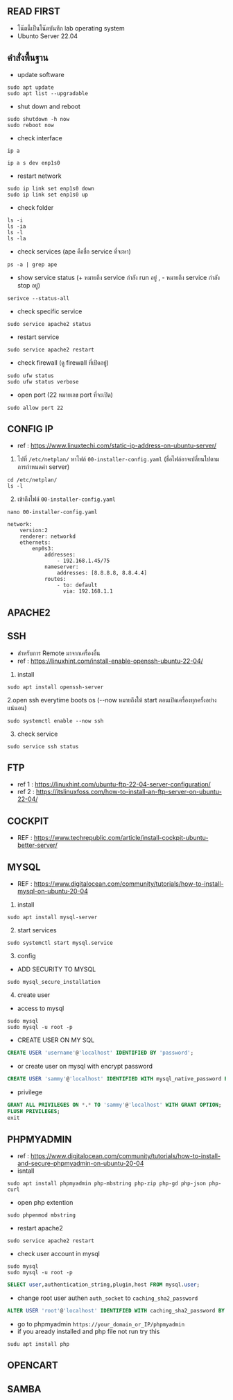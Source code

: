 ## READ FIRST 
- โน๊ตนี้เป็นโน๊ตบันทึก lab operating system 
- Ubunto Server 22.04

## คำสั่งพื้นฐาน
- update software
```shell
sudo apt update
sudo apt list --upgradable
```

- shut down and reboot 
```shell
sudo shutdown -h now
sudo reboot now
```

- check interface
```shell
ip a
```
```shell
ip a s dev enp1s0 
```
- restart network
```shell
sudo ip link set enp1s0 down
sudo ip link set enp1s0 up
```
- check folder
```shell
ls -i
ls -ia
ls -l
ls -la
```
- check services (ape คือชื่อ service ที่จะหา)
```shell
ps -a | grep ape 
```
- show service status (+ หมายถึง service กำลัง run อยู่ , - หมายถึง service กำลัง stop อยู่)
```shell
serivce --status-all
```
- check specific service
```shell
sudo service apache2 status
```
- restart service 
```shell
sudo service apache2 restart
```
- check firewall (ดู firewall ที่เปิดอยู่)
```shell
sudo ufw status
sudo ufw status verbose
```
- open port (22 หมายเลข port ที่จะเปิด)
```shell
sudo allow port 22
```

## CONFIG IP
- ref : https://www.linuxtechi.com/static-ip-address-on-ubuntu-server/
1. ไปที่ `/etc/netplan/` หาไฟล์  `00-installer-config.yaml` (ชื่อไฟล์อาจเปลี่ยนไปตามการกำหนดค่า server)
```shell
cd /etc/netplan/
ls -l
```
2. เข้าถึงไฟล์ `00-installer-config.yaml`
```shell
nano 00-installer-config.yaml
```
```
network:
    version:2
    renderer: networkd
    ethernets:
        enp0s3:
            addresses:
                - 192.168.1.45/75
            nameserver:
                addresses: [8.8.8.8, 8.8.4.4] 
            routes:
                - to: default
                  via: 192.168.1.1
```
## APACHE2
## SSH
- สำหรับการ Remote มาจากเครื่องอื่น
- ref : https://linuxhint.com/install-enable-openssh-ubuntu-22-04/
1. install
```shell
sudo apt install openssh-server
```
2.open ssh everytime boots os (--now หมายถึงให้ start ตอนเปิดเครื่องทุกครั้งอย่างแน่นอน)
```shell
sudo systemctl enable --now ssh
```
3. check service
```shell
sudo service ssh status
```
## FTP
- ref 1 : https://linuxhint.com/ubuntu-ftp-22-04-server-configuration/
- ref 2 : https://itslinuxfoss.com/how-to-install-an-ftp-server-on-ubuntu-22-04/
## COCKPIT
- REF : https://www.techrepublic.com/article/install-cockpit-ubuntu-better-server/
## MYSQL
- REF : https://www.digitalocean.com/community/tutorials/how-to-install-mysql-on-ubuntu-20-04
1. install
```shell
sudo apt install mysql-server
```
2. start services
```shell
sudo systemctl start mysql.service
```
3. config
- ADD SECURITY TO MYSQL
```shell
sudo mysql_secure_installation
```
4. create user
- access to mysql
```shell
sudo mysql
sudo mysql -u root -p
```
- CREATE USER ON MY SQL
```sql
CREATE USER 'username'@'localhost' IDENTIFIED BY 'password';
```
- or create user on mysql with encrypt password 
```sql
CREATE USER 'sammy'@'localhost' IDENTIFIED WITH mysql_native_password BY 'password';
```
- privilege
```sql
GRANT ALL PRIVILEGES ON *.* TO 'sammy'@'localhost' WITH GRANT OPTION;
FLUSH PRIVILEGES;
exit
```

## PHPMYADMIN
- ref : https://www.digitalocean.com/community/tutorials/how-to-install-and-secure-phpmyadmin-on-ubuntu-20-04
- isntall
```shell
sudo apt install phpmyadmin php-mbstring php-zip php-gd php-json php-curl
```
- open php extention
```shell
sudo phpenmod mbstring
```
- restart apache2
```shell
sudo service apache2 restart
```
- check user account in mysql
```shell 
sudo mysql 
sudo mysql -u root -p 
```
```sql
SELECT user,authentication_string,plugin,host FROM mysql.user;
```
- change root user authen `auth_socket` to `caching_sha2_password`
```sql
ALTER USER 'root'@'localhost' IDENTIFIED WITH caching_sha2_password BY 'password';
```
- go to phpmyadmin `https://your_domain_or_IP/phpmyadmin`
- if you aready installed and php file not run try this
```shell
sudu apt install php
```
 

## OPENCART

## SAMBA

